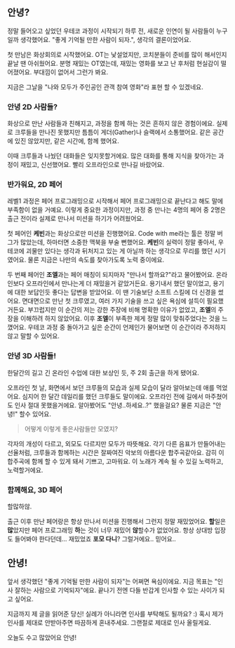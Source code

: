## 안녕?

정말 들어오고 싶었던 우테코 과정이 시작되기 하루 전, 새로운 인연이 될 사람들이 누구일까 생각했어요. "좋게 기억될 만한 사람이 되자.", 생각의 결론이었어요.

첫 만남은 화상회의로 시작했어요. OT는 낯설었지만, 코치분들이 준비를 많이 해서인지 끝날 땐 아쉬웠어요. 분명 재밌는 OT였는데, 재밌는 영화를 보고 난 후처럼 현실감이 떨어졌어요. 부대낌이 없어서 그런가 봐요.

지금은 그날을 "나와 모두가 주인공인 관객 참여 영화"라 표현 할 수 있겠네요.

### 안녕 2D 사람들?

화상으로 만난 사람들과 친해지고, 과정을 함께 하는 것은 흔하지 않은 경험이에요. 실제로 크루들을 만나진 못했지만 틈틈이 게더(Gather)나 슬랙에서 소통했어요. 같은 공간에 있진 않았지만, 같은 시간에, 함께 했어요.

이때 크루들과 나눴던 대화들은 잊지못할거에요. 많은 대화를 통해 지식을 찾아가는 과정이 재밌고, 신선했어요.  빨리 오프라인으로 만나길 바랐어요.

### 반가워요, 2D 페어

레벨1 과정은 페어 프로그래밍으로 시작해서 페어 프로그래밍으로 끝난다고 해도 말에 부족함이 없을 거예요. 이렇게 중요한 과정이지만, 과정 중 만나는 4명의 페어 중 2명은 출근 전이라 실제로 만나서 미션을 하기가 어려웠어요.

첫 페어인 **케빈**과는 화상으로만 미션을 진행했어요. Code with me라는 툴은 정말 버그가 많았는데, 하마터면 소중한 맥북을 부술 뻔했어요. **케빈**의 실력이 정말 좋아서, 우테코에 괴물만 있다는 생각과 뒤처지고 있는 게 아닐까 하는 생각으로 무리를 했던 시기였어요. 물론 지금은 나만의 속도를 찾아가도록 노력 중이에요.

두 번째 페어인 **조엘**과는 페어 매칭이 되지마자 "만나서 할까요?"라고 물어봤어요. 온라인보다 오프라인에서 만나는게 더 재밌을거 같았거든요. 용기내서 했던 말이었고, 용기에 대한 보답인듯 좋다는 답변을 받았어요. 이 땐 기술보단 소프트 스킬에 더 신경을 썼어요. 면대면으로 만난 첫 크루였고, 여러 가지 기술을 쓰고 싶은 욕심에 설득이 필요했거든요. 부끄럽지만 이 순간의 저는 강한 주장에 비해 명확한 이유가 없었고, **조엘**의 주장을 이해하려 하지 않았어요. 이후 **조엘**이 부족한 제게 정말 많이 맞춰주었다는 것을 느꼈어요. 우테코 과정 중 돌아가고 싶은 순간이 언제인가 물어보면 이 순간이라 주저하지 않고 말할 수 있어요.

### 안녕 3D 사람들!

한달간의 길고 긴 온라인 수업에 대한 보상인 듯, 주 2회 출근을 하게 됐어요.

오프라인 첫 날, 화면에서 보던 크루들의 모습과 실제 모습이 달라 알아보는데 애를 먹었어요. 심지어 한 달간 데일리를 했던 크루들도 말이에요. 오프라인 전에 길에서 마주쳤어도 인사 절대 못했을거에요. 알아봤어도 "안녕..하세요..?" 했을걸요? 물론 지금은 "안녕!" 할수 있어요.

> 어떻게 이렇게 좋은사람들만 모였지?

각자의 개성이 다르고, 외모도 다르지만 모두가 따뜻해요. 각기 다른 음표가 만들어내는 선율처럼, 크루들과 함께하는 시간은 잘짜여진 악보의 아름다운 합주곡같아요. 감히 이 합주곡에 함께 할 수 있게 돼서 기쁘고, 고마워요. 이 노래가 계속 될 수 있길 노력하고, 노력할거에요. 

### 함께해요, 3D 페어

할많하않.

출근 이후 만난 페어랑은 항상 만나서 미션을 진행해서 그런지 정말 재밌었어요. **할**일은 **많**았지만 페어 프로그래밍 **하**는 것이 너무 재밌어 **않**할수가 없었어요. 항상 상대방 입장도 들어봐야 한다던데... 재밌었죠 **포모 다니**? 그럴거에요.. 믿어요..

## 안녕!

앞서 생각했던 "좋게 기억될 만한 사람이 되자"는 어쩌면 욕심이에요. 지금 목표는 "인사 잘하는 사람으로 기억되자"에요. 끝나기 전엔 다들 반갑게 인사할 수 있는 사이가 되고 싶어요.

지금까지 제 글을 읽어준 당신! 실례가 아니라면 인사를 부탁해도 될까요? :) 혹시 제가 인사를 제대로 안받아주면 따끔하게 혼내주세요. 그랜절로 제대로 인사 올릴게요. 

오늘도 수고 많았어요 안녕!